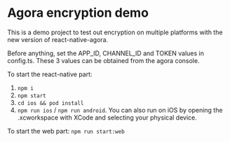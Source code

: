 # Agora encryption demo
This is a demo project to test out encryption on multiple platforms
with the new version of react-native-agora.

Before anything, set the APP_ID, CHANNEL_ID and TOKEN values in config.ts.
These 3 values can be obtained from the agora console.

To start the react-native part:
1) `npm i`
2) `npm start`
3) `cd ios && pod install`
4) `npm run ios` / `npm run android`. You can also run on iOS by opening the .xcworkspace
with XCode and selecting your physical device.

To start the web part: `npm run start:web`
